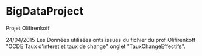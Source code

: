 # BigDataProject
Projet Olifirenkoff

24/04/2015
Les Données utilisées onts issues du fichier du prof Olifirenkoff 
"OCDE Taux d'interet et taux de change" onglet "TauxChangeEffectifs".
